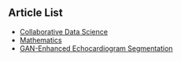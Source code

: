 ## Article List

- [Collaborative Data Science](/jh)
- [Mathematics](/math)
- [GAN-Enhanced Echocardiogram Segmentation](/assets/files/gan-echo.pdf)

